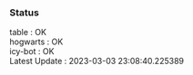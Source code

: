 ### Status


table : OK  
hogwarts : OK  
icy-bot : OK  
Latest Update : 2023-03-03 23:08:40.225389
